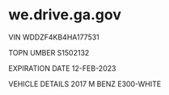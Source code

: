 # we.drive.ga.gov

VIN
WDDZF4KB4HA177531

TOPN UMBER
S1502132

EXPIRATION DATE
12-FEB-2023

VEHICLE DETAILS
2017 M BENZ E300-WHITE
